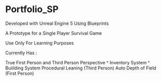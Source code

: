 # Portfolio_SP

Developed with Unreal Engine 5 Using Blueprints

A Prototype for a Single Player Survival Game

 Use Only For Learning Purposes

 Currently Has : 

 True First Person and Third Person Perspective ^
 Inventory System ^
 Buiilding System
 Procedural Leaning (Third Person)
 Auto Depth of Field (First Person)
